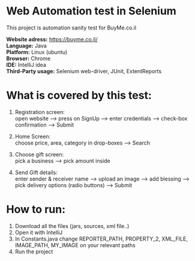 Web Automation test in Selenium
=======
This project is automation sanity test for BuyMe.co.il

**Website adress:** https://buyme.co.il/  
**Language:** Java  
**Platform:** Linux (ubuntu)  
**Browser:** Chrome  
**IDE:** IntelliJ idea  
**Third-Party usage:** Selenium web-driver, JUnit, ExtentReports  

# What is covered by this test:
1. Registration screen:  
open website --> press on SignUp --> enter credentials --> check-box confirmation --> Submit   
  
2. Home Screen:  
choose price, area, category in drop-boxes --> Search  
  
3. Choose gift screen:  
pick a business --> pick amount inside  
  
4. Send Gift details:  
enter sender & receiver name --> upload an image --> add blessing --> pick delivery options (radio buttons) --> Submit  


# How to run:  
1. Download all the files (jars, sources, xml file..) 
2. Open it with IntelliJ  
3. In Constants.java change REPORTER_PATH, PROPERTY_2, XML_FILE, IMAGE_PATH, MY_IMAGE on your relevant paths  
4. Run the project 
 
